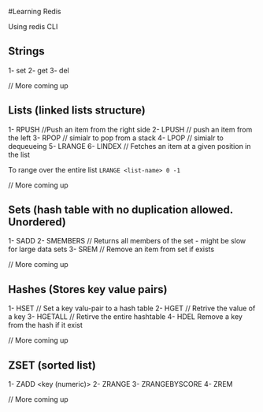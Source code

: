 #Learning Redis

Using redis CLI

## Strings 
1- set <key> <value>
2- get <key>
3- del <key>

// More coming up 

## Lists (linked lists structure)
1- RPUSH <list-name> <item> //Push an item from the right side
2- LPUSH <list-name> <item> // push an item from the left
3- RPOP  <list-name> // simialr to pop from a stack 
4- LPOP  <list-name> // simialr to dequeueing
5- LRANGE <list-name> <start> <end>
6- LINDEX <list-name> <index> // Fetches an item at a given position in the list

To range over the entire list 
`LRANGE <list-name> 0 -1`

// More coming up
  
## Sets (hash table with no duplication allowed. Unordered)
1- SADD <set-name> <value>
2- SMEMBERS <set-name> // Returns all members of the set - might be slow for large data sets
3- SREM <set-name> <value> // Remove an item from set if exists

// More coming up 

## Hashes (Stores key value pairs)
1- HSET <hashtable-name> <key> <value> // Set a key valu-pair to a hash table 
2- HGET <hashtable-name> <key> // Retrive the value of a key 
3- HGETALL <hashtable-name> // Retirve the entire hashtable 
4- HDEL Remove a key from the hash if it exist 

// More coming up 

## ZSET (sorted list)
1- ZADD <zsorte-name> <key (numeric)> <value>
2- ZRANGE <zsorted-name> <key> <value>
3- ZRANGEBYSCORE <zsorted-name> <key> <value>
4- ZREM <zsorted-name> <key>

// More coming up




